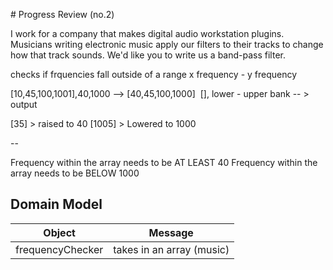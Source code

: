 # Progress Review (no.2)

I work for a company that makes digital audio workstation plugins. Musicians writing electronic music apply our filters to their tracks to change how that track sounds. We'd like you to write us a band-pass filter. 

checks if frquencies fall outside of a range 
x frequency - y frequency

[10,45,100,1001],40,1000 --> [40,45,100,1000] 
[], lower - upper bank -- > output 

[35] > raised to 40 
[1005] > Lowered to 1000

--

Frequency within the array needs to be AT LEAST 40 
Frequency within the array needs to be BELOW 1000 

## Domain Model 

Object | Message 
-------|------
frequencyChecker | takes in an array (music)
